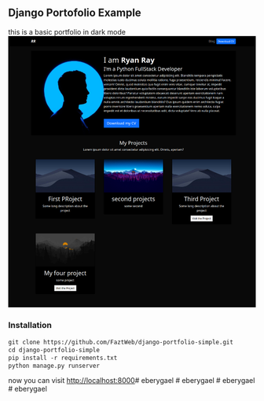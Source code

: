 ## Django Portofolio Example

this is a basic portfolio in dark mode
![](./screenshot.png)

### Installation

```
git clone https://github.com/FaztWeb/django-portfolio-simple.git
cd django-portfolio-simple
pip install -r requirements.txt
python manage.py runserver
```

now you can visit <a href="http://localhost:8000" target="_blank">http://localhost:8000</a>#   e b e r y g a e l 
 
 #   e b e r y g a e l 
 
 #   e b e r y g a e l 
 
 #   e b e r y g a e l 
 
 